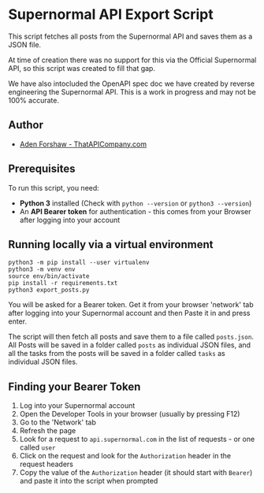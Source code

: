 # Supernormal API Export Script

This script fetches all posts from the Supernormal API and saves them as a JSON file.

At time of creation there was no support for this via the Official Supernormal API, so this script was created to fill that gap.

We have also intocluded the OpenAPI spec doc we have created by reverse engineering the Supernormal API. This is a work in progress and may not be 100% accurate.

## Author
- [Aden Forshaw - ThatAPICompany.com](https://ThatAPICompany.com)

## **Prerequisites**
To run this script, you need:
- **Python 3** installed (Check with `python --version` or `python3 --version`)
- An **API Bearer token** for authentication - this comes from your Browser after logging into your account

## Running locally via a virtual environment

```
python3 -m pip install --user virtualenv
python3 -m venv env
source env/bin/activate
pip install -r requirements.txt
python3 export_posts.py
```

You will be asked for a Bearer token. Get it from your browser 'network' tab after logging into your Supernormal account and then Paste it in and press enter.

The script will then fetch all posts and save them to a file called `posts.json`. 
All Posts will be saved in a folder called `posts` as individual JSON files, and all the tasks from the posts will be saved in a folder called `tasks` as individual JSON files.

## Finding your Bearer Token

1. Log into your Supernormal account
2. Open the Developer Tools in your browser (usually by pressing F12)
3. Go to the 'Network' tab
4. Refresh the page
5. Look for a request to `api.supernormal.com` in the list of requests - or one called `user`
6. Click on the request and look for the `Authorization` header in the request headers
7. Copy the value of the `Authorization` header (it should start with `Bearer`) and paste it into the script when prompted
